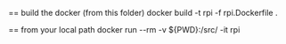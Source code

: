 == build the docker (from this folder)
docker build -t rpi -f rpi.Dockerfile .

== from your local path
docker run --rm -v ${PWD}:/src/ -it rpi

